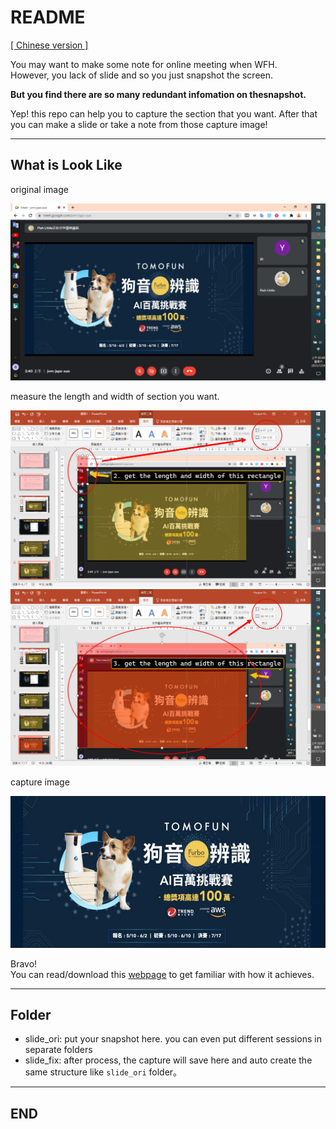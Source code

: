 # README

[[ Chinese version ]](./README-cht.md)

You may want to make some note for online meeting when WFH.  
However, you lack of slide and so you just snapshot the screen.  

**But you find there are so many redundant infomation on thesnapshot.**

Yep! this repo can help you to capture the section that you want.
After that you can make a slide or take a note from those capture image!

---

## What is Look Like

original image

![snapshot](./slide_ori/test/snapshot.png)

measure the length and width of section you want.

![img_01](./img-explain/img_01.png)  
![img_02](./img-explain/img_02.png)

capture image

![capture-result](./slide_fix/test/capture-result.png)

Bravo!  
You can read/download this [webpage](./code/main.html) to get familiar with how it achieves.

---

## Folder

- slide_ori: put your snapshot here. you can even put different sessions in separate folders
- slide_fix: after process, the capture will save here and auto create the same structure like `slide_ori` folder。

---

## END
